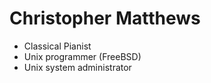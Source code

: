 # Christopher Matthews
* Classical Pianist
* Unix programmer (FreeBSD)
* Unix system administrator

<!---
cpmatthews/cpmatthews is a ✨ special ✨ repository because its `README.md` (this file) appears on your GitHub profile.
You can click the Preview link to take a look at your changes.
--->
